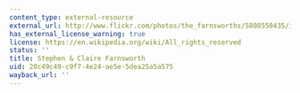 ```yaml
---
content_type: external-resource
external_url: http://www.flickr.com/photos/the_farnsworths/5808550435/in/photostream/
has_external_license_warning: true
license: https://en.wikipedia.org/wiki/All_rights_reserved
status: ''
title: Stephen & Claire Farnsworth
uid: 20c49c49-c9f7-4e24-ae5e-5dea25a5a575
wayback_url: ''
---
```

